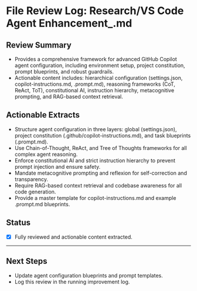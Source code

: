 # File Review Log: Research/VS Code Agent Enhancement_.md

## Review Summary
- Provides a comprehensive framework for advanced GitHub Copilot agent configuration, including environment setup, project constitution, prompt blueprints, and robust guardrails.
- Actionable content includes: hierarchical configuration (settings.json, copilot-instructions.md, .prompt.md), reasoning frameworks (CoT, ReAct, ToT), constitutional AI, instruction hierarchy, metacognitive prompting, and RAG-based context retrieval.

## Actionable Extracts
- Structure agent configuration in three layers: global (settings.json), project constitution (.github/copilot-instructions.md), and task blueprints (.prompt.md).
- Use Chain-of-Thought, ReAct, and Tree of Thoughts frameworks for all complex agent reasoning.
- Enforce constitutional AI and strict instruction hierarchy to prevent prompt injection and ensure safety.
- Mandate metacognitive prompting and reflexion for self-correction and transparency.
- Require RAG-based context retrieval and codebase awareness for all code generation.
- Provide a master template for copilot-instructions.md and example .prompt.md blueprints.

## Status
- [x] Fully reviewed and actionable content extracted.

---

## Next Steps
- Update agent configuration blueprints and prompt templates.
- Log this review in the running improvement log.
